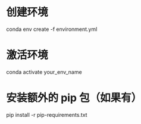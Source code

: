 # 创建环境
conda env create -f environment.yml

# 激活环境
conda activate your_env_name

# 安装额外的 pip 包（如果有）
pip install -r pip-requirements.txt